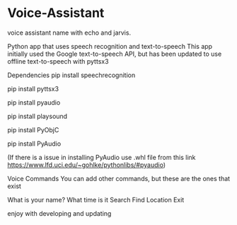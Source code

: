 # Voice-Assistant
voice assistant name with echo and jarvis.

Python app that uses speech recognition and text-to-speech This app initially used the Google text-to-speech API, but has been updated to use offline text-to-speech with pyttsx3

Dependencies
pip install speechrecognition

pip install pyttsx3

pip install pyaudio

pip install playsound

pip install PyObjC

pip install PyAudio

(If there is a issue in installing PyAudio use .whl file from this link https://www.lfd.uci.edu/~gohlke/pythonlibs/#pyaudio)

Voice Commands
You can add other commands, but these are the ones that exist

What is your name?
What time is it
Search
Find Location
Exit

enjoy with developing and updating
